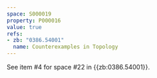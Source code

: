 ```yaml
---
space: S000019
property: P000016
value: true
refs:
- zb: "0386.54001"
  name: Counterexamples in Topology
---
```


See item #4 for space #22 in {{zb:0386.54001}}.
